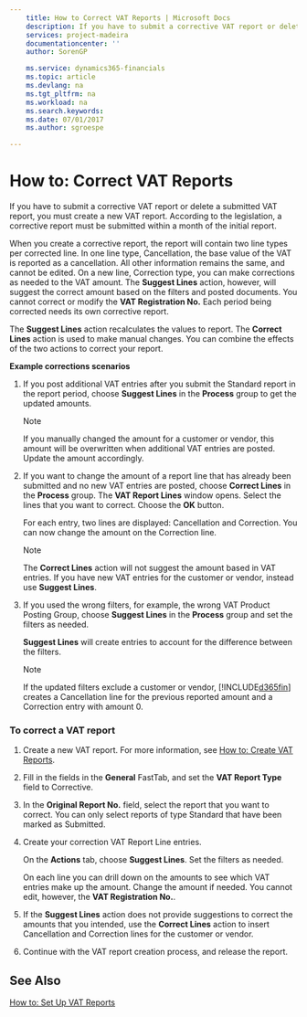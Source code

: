 ```yaml
---
    title: How to Correct VAT Reports | Microsoft Docs
    description: If you have to submit a corrective VAT report or delete a submitted VAT report, you must create a new VAT report. According to the legislation, a corrective report must be submitted within a month of the initial report.
    services: project-madeira
    documentationcenter: ''
    author: SorenGP

    ms.service: dynamics365-financials
    ms.topic: article
    ms.devlang: na
    ms.tgt_pltfrm: na
    ms.workload: na
    ms.search.keywords:
    ms.date: 07/01/2017
    ms.author: sgroespe

---
```

# How to: Correct VAT Reports
If you have to submit a corrective VAT report or delete a submitted VAT report, you must create a new VAT report. According to the legislation, a corrective report must be submitted within a month of the initial report.  
  
 When you create a corrective report, the report will contain two line types per corrected line. In one line type, Cancellation, the base value of the VAT is reported as a cancellation. All other information remains the same, and cannot be edited. On a new line, Correction type, you can make corrections as needed to the VAT amount. The **Suggest Lines** action, however, will suggest the correct amount based on the filters and posted documents. You cannot correct or modify the **VAT Registration No.** Each period being corrected needs its own corrective report.  
  
 The **Suggest Lines** action recalculates the values to report. The **Correct Lines** action is used to make manual changes. You can combine the effects of the two actions to correct your report.  
  
 **Example corrections scenarios**  
  
1.  If you post additional VAT entries after you submit the Standard report in the report period, choose **Suggest Lines** in the **Process** group to get the updated amounts.  
  
    > [!NOTE]  
    >  If you manually changed the amount for a customer or vendor, this amount will be overwritten when additional VAT entries are posted. Update the amount accordingly.  
  
2.  If you want to change the amount of a report line that has already been submitted and no new VAT entries are posted, choose **Correct Lines** in the **Process** group. The **VAT Report Lines** window opens. Select the lines that you want to correct. Choose the **OK** button.  
  
     For each entry, two lines are displayed: Cancellation and Correction. You can now change the amount on the Correction line.  
  
    > [!NOTE]  
    >  The **Correct Lines** action will not suggest the amount based in VAT entries. If you have new VAT entries for the customer or vendor, instead use **Suggest Lines**.  
  
3.  If you used the wrong filters, for example, the wrong VAT Product Posting Group, choose **Suggest Lines** in the **Process** group and set the filters as needed.  
  
     **Suggest Lines** will create entries to account for the difference between the filters.  
  
    > [!NOTE]  
    >  If the updated filters exclude a customer or vendor, [!INCLUDE[d365fin](includes/d365fin_md.md)] creates a Cancellation line for the previous reported amount and a Correction entry with amount 0.  
  
### To correct a VAT report  
  
1.  Create a new VAT report. For more information, see [How to: Create VAT Reports](how-to-create-vat-reports.md).  
  
2.  Fill in the fields in the **General** FastTab, and set the **VAT Report Type** field to Corrective.  
  
3.  In the **Original Report No.** field, select the report that you want to correct. You can only select reports of type Standard that have been marked as Submitted.  
  
4.  Create your correction VAT Report Line entries.  
  
     On the **Actions** tab, choose **Suggest Lines**. Set the filters as needed.  
  
     On each line you can drill down on the amounts to see which VAT entries make up the amount. Change the amount if needed. You cannot edit, however, the **VAT Registration No.**.  
  
5.  If the **Suggest Lines** action does not provide suggestions to correct the amounts that you intended, use the **Correct Lines** action to insert Cancellation and Correction lines for the customer or vendor.  
  
6.  Continue with the VAT report creation process, and release the report.  
  
## See Also  
 [How to: Set Up VAT Reports](how-to-set-up-vat-reports.md)